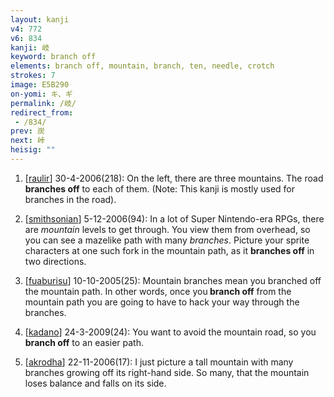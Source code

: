 ```yaml
---
layout: kanji
v4: 772
v6: 834
kanji: 岐
keyword: branch off
elements: branch off, mountain, branch, ten, needle, crotch
strokes: 7
image: E5B290
on-yomi: キ、ギ
permalink: /岐/
redirect_from:
 - /834/
prev: 炭
next: 峠
heisig: ""
---
```


1) [<a href="http://kanji.koohii.com/profile/raulir">raulir</a>] 30-4-2006(218): On the left, there are three mountains. The road <strong>branches off</strong> to each of them. (Note: This kanji is mostly used for branches in the road).

2) [<a href="http://kanji.koohii.com/profile/smithsonian">smithsonian</a>] 5-12-2006(94): In a lot of Super Nintendo-era RPGs, there are <em>mountain</em> levels to get through. You view them from overhead, so you can see a mazelike path with many <em>branches</em>. Picture your sprite characters at one such fork in the mountain path, as it <strong>branches off</strong> in two directions.

3) [<a href="http://kanji.koohii.com/profile/fuaburisu">fuaburisu</a>] 10-10-2005(25): Mountain branches mean you branched off the mountain path. In other words, once you<strong> branch off</strong> from the mountain path you are going to have to hack your way through the branches.

4) [<a href="http://kanji.koohii.com/profile/kadano">kadano</a>] 24-3-2009(24): You want to avoid the mountain road, so you <strong>branch off</strong> to an easier path.

5) [<a href="http://kanji.koohii.com/profile/akrodha">akrodha</a>] 22-11-2006(17): I just picture a tall mountain with many branches growing off its right-hand side. So many, that the mountain loses balance and falls on its side.

